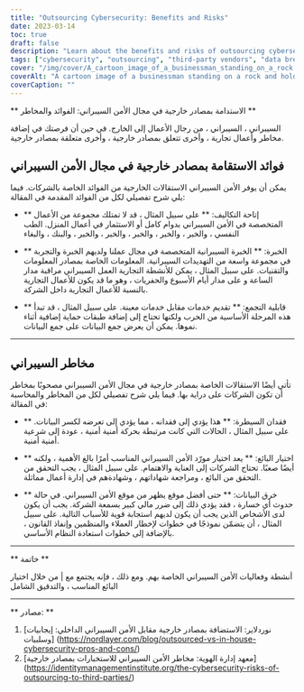 ```yaml
---
title: "Outsourcing Cybersecurity: Benefits and Risks"
date: 2023-03-14
toc: true
draft: false
description: "Learn about the benefits and risks of outsourcing cybersecurity to third-party vendors and how to choose the right vendor for your business."
tags: ["cybersecurity", "outsourcing", "third-party vendors", "data breach", "vendor selection", "cost savings", "expertise", "scalability", "loss of control", "incident response plan", "risk management", "business security", "security outsourcing", "cyber threats", "network security", "data protection", "vulnerability management", "cyber defense", "business continuity", "information security"]
cover: "/img/cover/A_cartoon_image_of_a_businessman_standing_on_a_rock.png"
coverAlt: "A cartoon image of a businessman standing on a rock and holding a shield to protect his business from cyber threats, with a row of third-party vendors standing behind him offering different security services."
coverCaption: ""
---
```


** الاستدامة بمصادر خارجية في مجال الأمن السيبراني: الفوائد والمخاطر **  السيبراني ، السيبراني ، من رجال الأعمال إلى الخارج. في حين أن فرصتك في إضافة مخاطر وأعمال تجارية ، وأخرى تتعلق بمصادر خارجية ، وأخرى متعلقة بمصادر خارجية.  ## فوائد الاستقامة بمصادر خارجية في مجال الأمن السيبراني  يمكن أن يوفر الأمن السيبراني الاستقالات الخارجية من الفوائد الخاصة بالشركات. فيما يلي شرح تفصيلي لكل من الفوائد المقدمة في المقالة:  - ** إتاحة التكاليف: ** على سبيل المثال ، قد لا تمتلك مجموعة من الأعمال المتخصصة في الأمن السيبراني بدوام كامل أو الاستثمار في أعمال المنزل. الطب النفسي ، والخبر ، والخبر ، والخبر ، والخبر ، والخبر ، والبنك ، والبغاء  - ** الخبرة: ** الخبرة السيبرانية المتخصصة في مجال عملنا ولديهم الخبرة والتجربة في مجموعة واسعة من التهديدات السيبرانية. المعلومات الخاصة بمصادر المعلومات والتقنيات. على سبيل المثال ، يمكن للأنشطة التجارية العمل السيبراني مراقبة مدار الساعة و على مدار أيام الأسبوع والحفريات ، وهو ما قد يكون للأعمال التجارية بالنسبة للأعمال التجارية داخل الشركة.  - ** قابلية التجمع: ** تقديم خدمات مقابل خدمات معينة. على سبيل المثال ، قد تبدأ هذه المرحلة الأساسية من الحرب ولكنها تحتاج إلى إضافة طبقات حماية إضافية أثناء نموها. يمكن أن يعرض جمع البيانات على جمع البيانات.  ______  ## مخاطر السيبراني  تأتي أيضًا الاستقالات الخاصة بمصادر خارجية في مجال الأمن السيبراني مصحوبًا بمخاطر أن تكون الشركات على دراية بها. فيما يلي شرح تفصيلي لكل من المخاطر والمحاسبة في المقالة:  - ** فقدان السيطرة: ** هذا يؤدي إلى فقدانه ، مما يؤدي إلى تعرضه لكسر البيانات. على سبيل المثال ، الحالات التي كانت مرتبطة بحركة أمنية أمنية ، عودة إلى شرعية أمنية أمنية.  - ** اختيار البائع: ** يعد اختيار مورّد الأمن السيبراني المناسب أمرًا بالغ الأهمية ، ولكنه أيضًا صعبًا. تحتاج الشركات إلى العناية والاهتمام. على سبيل المثال ، يجب التحقق من التحقق من البائع ، ومراجعة شهاداتهم ، وشهادةهم في إدارة أعمال مماثلة.  - ** خرق البيانات: ** حتى أفضل موقع يظهر من موقع الأمن السيبراني. في حالة حدوث أي خسارة ، فقد يؤدي ذلك إلى ضرر مالي كبير بسمعة الشركة. يجب أن يكون لدى الأشخاص الذين يجب أن يكون لديهم استجابة قوية للأسباب التالية. على سبيل المثال ، أن يتضمّن نموذجًا في خطوات لإخطار العملاء والمنظمين وإنفاذ القانون ، بالإضافة إلى خطوات استعادة النظام الأساسي.  ______  ** خاتمة **  أنشطة وفعاليات الأمن السيبراني الخاصة بهم. ومع ذلك ، فإنه يجتمع مع | من خلال اختيار البائع المناسب ، والتدقيق الشامل  ______  ** مصادر: **  1. [نوردلاير: الاستضافة بمصادر خارجية مقابل الأمن السيبراني الداخلي: إيجابيات وسلبيات] (https://nordlayer.com/blog/outsourced-vs-in-house-cybersecurity-pros-and-cons/) 2. [معهد إدارة الهوية: مخاطر الأمن السيبراني للاستخبارات بمصادر خارجية] (https://identitymanagementinstitute.org/the-cybersecurity-risks-of-outsourcing-to-third-parties/)